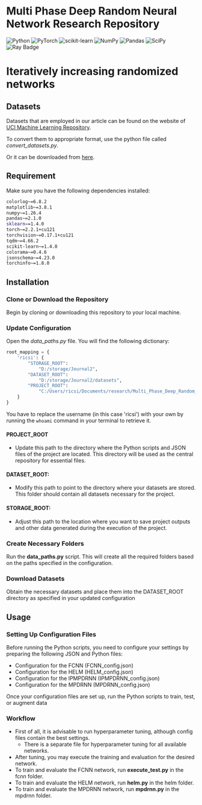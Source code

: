 # Multi Phase Deep Random Neural Network Research Repository
 
![Python](https://img.shields.io/badge/python-v3.11-3670A0?style=for-the-badge&logo=python&logoColor=ffdd54)
![PyTorch](https://img.shields.io/badge/PyTorch-v2.2.1-%23EE4C2C.svg?style=for-the-badge&logo=PyTorch&logoColor=white)
![scikit-learn](https://img.shields.io/badge/scikit-v1.4.0--learn-%23F7931E.svg?style=for-the-badge&logo=scikit-learn&logoColor=white)
![NumPy](https://img.shields.io/badge/numpy-v1.26-%23013243.svg?style=for-the-badge&logo=numpy&logoColor=white)
![Pandas](https://img.shields.io/badge/pandas-v2.1.0-%23150458.svg?style=for-the-badge&logo=pandas&logoColor=white)
![SciPy](https://img.shields.io/badge/SciPy-v1.12.0-%230C55A5.svg?style=for-the-badge&logo=scipy&logoColor=%white)
![Ray Badge](https://img.shields.io/badge/Ray-v2.23.0-028CF0?logo=ray&logoColor=fff&style=for-the-badge)


# Iteratively increasing randomized networks

## Datasets
Datasets that are employed in our article can be found on the website of 
<a href="https://www.example.com/my great page">UCI Machine Learning Repository</a>.

To convert them to appropriate format, use the python file called _convert_datasets.py_.

Or it can be downloaded from <a href="https://drive.google.com/file/d/1Fe3DjPOGgzNmlnJj0yn0WTUazh3ojL8k/view?usp=drive_link">here<a/>.

## Requirement
Make sure you have the following dependencies installed:

```bash
colorlog~=6.8.2
matplotlib~=3.8.1
numpy~=1.26.4
pandas~=2.1.0
sklearn==1.4.0
torch~=2.2.1+cu121
torchvision~=0.17.1+cu121
tqdm~=4.66.2
scikit-learn~=1.4.0
colorama~=0.4.6
jsonschema~=4.23.0
torchinfo~=1.8.0
```

## Installation

### Clone or Download the Repository
Begin by cloning or downloading this repository to your local machine.

### Update Configuration
Open the _data_paths.py_ file. You will find the following dictionary:

```python
root_mapping = {
    'ricsi': {
        "STORAGE_ROOT":
            "D:/storage/Journal2",
        "DATASET_ROOT":
            "D:/storage/Journal2/datasets",
        "PROJECT_ROOT":
            "C:/Users/ricsi/Documents/research/Multi_Phase_Deep_Random_Neural_Network",
    }
}
```

You have to replace the username (in this case 'ricsi') with your own by running the `whoami` command in your terminal to retrieve it.

#### PROJECT_ROOT
- Update this path to the directory where the Python scripts and JSON files of the project are located. This directory will be used as the central repository for essential files.
#### DATASET_ROOT: 
- Modify this path to point to the directory where your datasets are stored. This folder should contain all datasets necessary for the project.
#### STORAGE_ROOT: 
- Adjust this path to the location where you want to save project outputs and other data generated during the execution of the project.

### Create Necessary Folders
Run the __data_paths.py__ script. This will create all the required folders based on the paths specified in the configuration.

### Download Datasets
Obtain the necessary datasets and place them into the DATASET_ROOT directory as specified in your updated configuration

## Usage
### Setting Up Configuration Files
Before running the Python scripts, you need to configure your settings by preparing the following JSON and Python files:
- Configuration for the FCNN (FCNN_config.json)
- Configuration for the HELM (HELM_config.json)
- Configuration for the IPMPDRNN (IPMPDRNN_config.json)
- Configuration for the MPDRNN (MPDRNN_config.json)


Once your configuration files are set up, run the Python scripts to train, test, or augment data

### Workflow
- First of all, it is advisable to run hyperparameter tuning, although config files contain the best settings.
  - There is a separate file for hyperparameter tuning for all available networks. 
- After tuning, you may execute the training and evaluation for the desired network.
- To train and evaluate the FCNN network, run __execute_test.py__ in the fcnn folder.
- To train and evaluate the HELM network, run __helm.py__ in the helm folder.
- To train and evaluate the MPDRNN network, run __mpdrnn.py__ in the mpdrnn folder.

